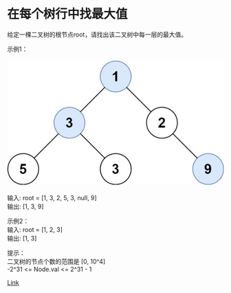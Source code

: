 <h1>在每个树行中找最大值</h1>

给定一棵二叉树的根节点root，请找出该二叉树中每一层的最大值。</br>

示例1：</br>
</br>![](./image/1.jpeg)</br></br>
输入: root = [1, 3, 2, 5, 3, null, 9]</br>
输出: [1, 3, 9]</br>

示例2：</br>
输入: root = [1, 2, 3]</br>
输出: [1, 3]</br>

提示：</br>
二叉树的节点个数的范围是 [0, 10^4]</br>
-2^31 <= Node.val <= 2^31 - 1</br>

[Link](https://leetcode.cn/problems/find-largest-value-in-each-tree-row/)